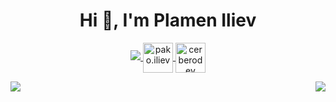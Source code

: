 <h1 align="center">Hi 👋, I'm Plamen Iliev</h1>

<p align="center">
  <a href="https://es.linkedin.com/in/plamen-iliev-b35646201" target="_blank">
    <img src="https://img.icons8.com/external-justicon-lineal-color-justicon/64/000000/external-facebook-social-media-justicon-lineal-color-justicon.png"/>
  </a>
  <a href="https://www.facebook.com/pako.iliev" target="_blank">
    <img align="center" src="https://cdn.jsdelivr.net/npm/simple-icons@3.0.1/icons/facebook.svg" alt="pako.iliev" width="48px" height="48px" />
  </a>
  <a href="https://instagram.com/pakoiliev" target="_blank">
    <img align="center" src="https://cdn.jsdelivr.net/npm/simple-icons@3.0.1/icons/instagram.svg" alt="cerberodev" width="48px" height="48px" />
  </a>
  
</p>


<p align="right">
<img align="left" src="https://github-readme-stats.vercel.app/api?username=Unconsciousness13&theme=tokyonight&show_icons=true" />
<img  float="right" src="https://github-readme-stats.vercel.app/api/top-langs/?username=Unconsciousness13&theme=tokyonight&show_icons=true" />
</p>

